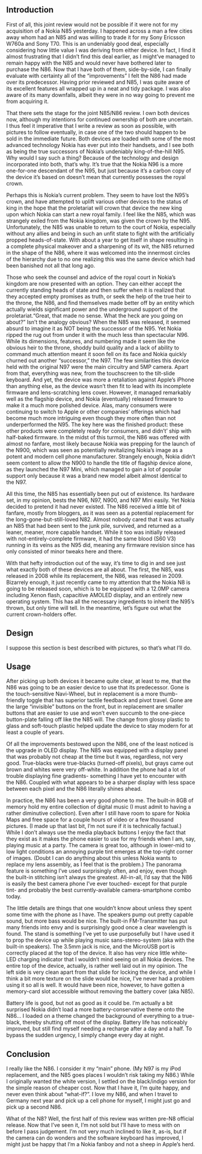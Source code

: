 ## Introduction

First of all, this joint review would not be possible if it were not for my acquisition of a Nokia N85 yesterday. I happened across a man a few cities away whom had an N85 and was willing to trade it for my Sony Ericsson W760a and Sony T70. This is an undeniably good deal, especially considering how little value I was deriving from either device. In fact, I find it almost frustrating that I didn’t find this deal earlier, as I might’ve managed to remain happy with the N85 and would never have bothered later to purchase the N86. Now that I have both of them, side-by-side, I can finally evaluate with certainty all of the “improvements” I felt the N86 had made over its predecessor. Having prior reviewed and N85, I was quite aware of its excellent features all wrapped up in a neat and tidy package. I was also aware of its many downfalls, albeit they were in no way going to prevent me from acquiring it.

That there sets the stage for the joint N85/N86 review. I own both devices now, although my intentions for continued ownership of both are uncertain. I thus feel it imperative that I write a review as soon as possible, with pictures to follow eventually, in case one of the two should happen to be sold in the immediate future. Both devices are loaded with some of the most advanced technology Nokia has ever put into their handsets, and I see both as being the true successors of Nokia’s undeniably king-of-the-hill N95. Why would I say such a thing? Because of the technology and design incorporated into both, that’s why. It’s true that the Nokia N96 is a more one-for-one descendant of the N95, but just because it’s a carbon copy of the device it’s based on doesn’t mean that currently possesses the royal crown.

Perhaps this is Nokia’s current problem. They seem to have lost the N95’s crown, and have attempted to uplift various other devices to the status of king in the hope that the proletariat will crown that device the new king upon which Nokia can start a new royal family. I feel like the N85, which was strangely exiled from the Nokia kingdom, was given the crown by the N95. Unfortunately, the N85 was unable to return to the court of Nokia, especially without any allies and being in such an unfit state to fight with the artificially propped heads-of-state. With about a year to get itself in shape resulting in a complete physical makeover and a sharpening of its wit, the N85 returned in the shape of the N86, where it was welcomed into the innermost circles of the hierarchy due to no one realizing this was the same device which had been banished not all that long ago.

Those who seek the counsel and advice of the royal court in Nokia’s kingdom are now presented with an option. They can either accept the currently standing heads of state and then suffer when it is realized that they accepted empty promises as truth, or seek the help of the true heir to the throne, the N86, and find themselves made better off by an entity which actually wields significant power and the underground support of the proletariat.“Great, that made no sense. What the heck are you going on about?” Isn’t the analogy obvious? When the N85 was released, it seemed absurd to imagine it as NOT being the successor of the N95. Yet Nokia ripped the rug out from under it with the much less than spectacular N96. While its dimensions, features, and numbering made it seem like the obvious heir to the throne, shoddy build quality and a lack of ability to command much attention meant it soon fell on its face and Nokia quickly churned out another “successor,” the N97. The few similarities this device held with the original N97 were the main circuitry and 5MP camera. Apart from that, everything was new, from the touchscreen to the tilt-slide keyboard. And yet, the device was more a retaliation against Apple’s iPhone than anything else, as the device wasn’t then fit to lead with its incomplete firmware and lens-scratching lens cover. However, it managed remarkably well as the flagship device, and Nokia (eventually) released firmware to make it a much more polished device. Alas, many consumers were continuing to switch to Apple or other companies’ offerings which had become much more intriguing even though they more often than not underperformed the N95. The key here was the finished product: these other products were completely ready for consumers, and didn’t’ ship with half-baked firmware. In the midst of this turmoil, the N86 was offered with almost no fanfare, most likely because Nokia was prepping for the launch of the N900, which was seen as potentially revitalizing Nokia’s image as a potent and modern cell phone manufacturer. Strangely enough, Nokia didn’t seem content to allow the N900 to handle the title of flagship device alone, as they launched the N97 Mini, which managed to gain a lot of popular support only because it was a brand new model albeit almost identical to the N97.

All this time, the N85 has essentially been put out of existence. Its hardware set, in my opinion, bests the N96, N97, N900, and N97 Mini easily. Yet Nokia decided to pretend it had never existed. The N86 received a little bit of fanfare, mostly from bloggers, as it was seen as a potential replacement for the long-gone-but-still-loved N82. Almost nobody cared that it was actually an N85 that had been sent to the junk pile, survived, and returned as a leaner, meaner, more capable handset. While it too was initially released with not-entirely-complete firmware, it had the same blood (S60 V3) running in its veins as the N95 did, meaning any firmware revision since has only consisted of minor tweaks here and there.

With that hefty introduction out of the way, it’s time to dig in and see just what exactly both of these devices are all about. The first, the N85, was released in 2008 while its replacement, the N86, was released in 2009. Bizarrely enough, it just recently came to my attention that the Nokia N8 is going to be released soon, which is to be equipped with a 12.0MP camera including Xenon flash, capacitive AMOLED display, and an entirely new operating system. This has all the necessary ingredients to inherit the N95’s thrown, but only time will tell. In the meantime, let’s figure out what the current crown-holders offer.

## Design

I suppose this section is best described with pictures, so that’s what I’ll do.

## Usage

After picking up both devices it became quite clear, at least to me, that the N86 was going to be an easier device to use that its predecessor. Gone is the touch-sensitive Navi-Wheel, but in replacement is a more thumb-friendly toggle that has superior tactile feedback and pivot travel. Gone are the large “invisible” buttons on the front, but in replacement are smaller buttons that are easier to use and won’t even succumb to the one-piece button-plate falling off like the N85 will. The change from glossy plastic to glass and soft-touch plastic helped update the device to stay modern for at least a couple of years.

Of all the improvements bestowed upon the N86, one of the least noticed is the upgrade in OLED display. The N85 was equipped with a display panel that was probably not cheap at the time but it was, regardless, not very good. True-blacks were true-blacks (turned-off pixels), but grays came out brown and whites were very off-white. In addition the phone had a lot of trouble displaying fine gradients- something I have yet to encounter with the N86. Coupled with what appears to be a sharper display with less space between each pixel and the N86 literally shines ahead.

In practice, the N86 has been a very good phone to me. The built-in 8GB of memory hold my entire collection of digital music (I must admit to having a rather diminutive collection). Even after I still have room to spare for Nokia Maps and free space for a couple hours of video or a few thousand pictures. (I made up that last bit, I’m not sure if it is technically factual.) While I don’t always use the media playback buttons I enjoy the fact that they exist as it makes the phone easier to use for my friends when I am, say, playing music at a party. The camera is great too, although in lower-mid to low light conditions an annoying purple tint emerges at the top-right corner of images. (Doubt I can do anything about this unless Nokia wants to replace my lens assembly, as I feel that is the problem.) The panorama feature is something I’ve used surprisingly often, and enjoy, even though the built-in stitching isn’t always the greatest. All-in-all, I’d say that the N86 is easily the best camera phone I’ve ever touched- except for that purple tint- and probably the best currently-available camera-smartphone combo today.

The little details are things that one wouldn’t know about unless they spent some time with the phone as I have. The speakers pump out pretty capable sound, but more bass would be nice. The built-in FM-Transmitter has put many friends into envy and is surprisingly good once a clear wavelength is found. The stand is something I’ve yet to use purposefully but I have used it to prop the device up while playing music sans-stereo-system (aka with the built-in speakers). The 3.5mm jack is nice, and the MicroUSB port is correctly placed at the top of the device. It also has very nice little white-LED charging indicator that I wouldn’t mind seeing on all Nokia devices. The entire top of the device, actually, is rather well laid out in my opinion. The left side is very clean apart from that slide for locking the device, and while I think a bit more texture on the slide would be nice, I’ve never had a problem using it so all is well. It would have been nice, however, to have gotten a memory-card slot accessible without removing the battery cover (aka N85).

Battery life is good, but not as good as it could be. I’m actually a bit surprised Nokia didn’t load a more battery-conservative theme onto the N86… I loaded on a theme changed the background of everything to a true-black, thereby shutting off most of the display. Battery life has noticeably improved, but still find myself needing a recharge after a day and a half. To bypass the sudden urgency, I simply change every day at night.

## Conclusion

I really like the N86. I consider it my “main” phone. (My N97 is my iPod replacement, and the N85 goes places I wouldn’t risk taking my N86.) While I originally wanted the white version, I settled on the black/indigo version for the simple reason of cheaper cost. Now that I have it, I’m quite happy, and never even think about “what-if?”. I love my N86, and when I travel to Germany next year and pick up a cell phone for myself, I might just go and pick up a second N86.

What of the N8? Well, the first half of this review was written pre-N8 official release. Now that I’ve seen it, I’m not sold but I’ll have to mess with on before I pass judgement. I’m not very much inclined to like it, as-is, but if the camera can do wonders and the software keyboard has improved, I might just be happy that I’m a Nokia fanboy and not a sheep in Apple’s herd.